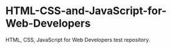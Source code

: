 # HTML-CSS-and-JavaScript-for-Web-Developers
HTML, CSS, JavaScript for Web Developers test repository.
